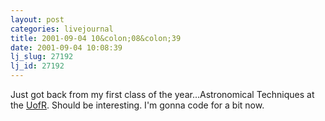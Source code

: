 ```yaml
---
layout: post
categories: livejournal
title: 2001-09-04 10&colon;08&colon;39
date: 2001-09-04 10:08:39
lj_slug: 27192
lj_id: 27192
---
```

Just got back from my first class of the year...Astronomical Techniques at the [UofR](http://www.rochester.edu). Should be interesting. I'm gonna code for a bit now.
